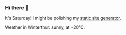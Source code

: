 ### Hi there :wave:

It's Saturday! I might be polishing my [static site generator](https://github.com/bewuethr/pandoc-bash-blog).

Weather in Winterthur: sunny, at +20°C.
